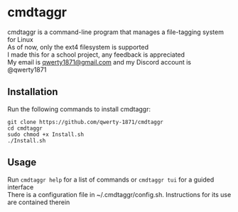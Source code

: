 # cmdtaggr
cmdtaggr is a command-line program that manages a file-tagging system for Linux  
As of now, only the ext4 filesystem is supported  
I made this for a school project, any feedback is appreciated  
My email is qwerty1871@gmail.com and my Discord account is @qwerty1871  

## Installation
Run the following commands to install cmdtaggr:
```
git clone https://github.com/qwerty-1871/cmdtaggr
cd cmdtaggr
sudo chmod +x Install.sh
./Install.sh
```

## Usage
Run `cmdtaggr help` for a list of commands or `cmdtaggr tui` for a guided interface  
There is a configuration file in ~/.cmdtaggr/config.sh. Instructions for its use are contained therein
